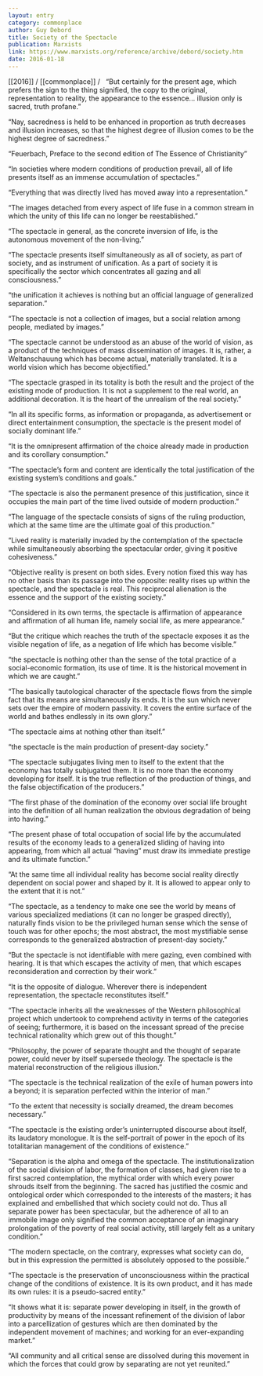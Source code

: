 ```yaml
---
layout: entry
category: commonplace
author: Guy Debord
title: Society of the Spectacle
publication: Marxists
link: https://www.marxists.org/reference/archive/debord/society.htm
date: 2016-01-18
---
```


[[2016]] / [[commonplace]] / 
 
“But certainly for the present age, which prefers the sign to the thing signified, the copy to the original, representation to reality, the appearance to the essence... illusion only is sacred, truth profane.”

“Nay, sacredness is held to be enhanced in proportion as truth decreases and illusion increases, so that the highest degree of illusion comes to be the highest degree of sacredness.”

“Feuerbach, Preface to the second edition of The Essence of Christianity”

“In societies where modern conditions of production prevail, all of life presents itself as an immense accumulation of spectacles.”

“Everything that was directly lived has moved away into a representation.”

“The images detached from every aspect of life fuse in a common stream in which the unity of this life can no longer be reestablished.”

“The spectacle in general, as the concrete inversion of life, is the autonomous movement of the non-living.”

“The spectacle presents itself simultaneously as all of society, as part of society, and as instrument of unification. As a part of society it is specifically the sector which concentrates all gazing and all consciousness.”

“the unification it achieves is nothing but an official language of generalized separation.”

“The spectacle is not a collection of images, but a social relation among people, mediated by images.”

“The spectacle cannot be understood as an abuse of the world of vision, as a product of the techniques of mass dissemination of images. It is, rather, a Weltanschauung which has become actual, materially translated. It is a world vision which has become objectified.”

“The spectacle grasped in its totality is both the result and the project of the existing mode of production. It is not a supplement to the real world, an additional decoration. It is the heart of the unrealism of the real society.”

“In all its specific forms, as information or propaganda, as advertisement or direct entertainment consumption, the spectacle is the present model of socially dominant life.”

“It is the omnipresent affirmation of the choice already made in production and its corollary consumption.”

“The spectacle’s form and content are identically the total justification of the existing system’s conditions and goals.”

“The spectacle is also the permanent presence of this justification, since it occupies the main part of the time lived outside of modern production.”

“The language of the spectacle consists of signs of the ruling production, which at the same time are the ultimate goal of this production.”

“Lived reality is materially invaded by the contemplation of the spectacle while simultaneously absorbing the spectacular order, giving it positive cohesiveness.”

“Objective reality is present on both sides. Every notion fixed this way has no other basis than its passage into the opposite: reality rises up within the spectacle, and the spectacle is real. This reciprocal alienation is the essence and the support of the existing society.”

“Considered in its own terms, the spectacle is affirmation of appearance and affirmation of all human life, namely social life, as mere appearance.”

“But the critique which reaches the truth of the spectacle exposes it as the visible negation of life, as a negation of life which has become visible.”

“the spectacle is nothing other than the sense of the total practice of a social-economic formation, its use of time. It is the historical movement in which we are caught.”

“The basically tautological character of the spectacle flows from the simple fact that its means are simultaneously its ends. It is the sun which never sets over the empire of modern passivity. It covers the entire surface of the world and bathes endlessly in its own glory.”

“The spectacle aims at nothing other than itself.”

“the spectacle is the main production of present-day society.”

“The spectacle subjugates living men to itself to the extent that the economy has totally subjugated them. It is no more than the economy developing for itself. It is the true reflection of the production of things, and the false objectification of the producers.”

“The first phase of the domination of the economy over social life brought into the definition of all human realization the obvious degradation of being into having.”

“The present phase of total occupation of social life by the accumulated results of the economy leads to a generalized sliding of having into appearing, from which all actual “having” must draw its immediate prestige and its ultimate function.”

“At the same time all individual reality has become social reality directly dependent on social power and shaped by it. It is allowed to appear only to the extent that it is not.”

“The spectacle, as a tendency to make one see the world by means of various specialized mediations (it can no longer be grasped directly), naturally finds vision to be the privileged human sense which the sense of touch was for other epochs; the most abstract, the most mystifiable sense corresponds to the generalized abstraction of present-day society.”

“But the spectacle is not identifiable with mere gazing, even combined with hearing. It is that which escapes the activity of men, that which escapes reconsideration and correction by their work.”

“It is the opposite of dialogue. Wherever there is independent representation, the spectacle reconstitutes itself.”

“The spectacle inherits all the weaknesses of the Western philosophical project which undertook to comprehend activity in terms of the categories of seeing; furthermore, it is based on the incessant spread of the precise technical rationality which grew out of this thought.”

“Philosophy, the power of separate thought and the thought of separate power, could never by itself supersede theology. The spectacle is the material reconstruction of the religious illusion.”

“The spectacle is the technical realization of the exile of human powers into a beyond; it is separation perfected within the interior of man.”

“To the extent that necessity is socially dreamed, the dream becomes necessary.”

“The spectacle is the existing order’s uninterrupted discourse about itself, its laudatory monologue. It is the self-portrait of power in the epoch of its totalitarian management of the conditions of existence.”

“Separation is the alpha and omega of the spectacle. The institutionalization of the social division of labor, the formation of classes, had given rise to a first sacred contemplation, the mythical order with which every power shrouds itself from the beginning. The sacred has justified the cosmic and ontological order which corresponded to the interests of the masters; it has explained and embellished that which society could not do. Thus all separate power has been spectacular, but the adherence of all to an immobile image only signified the common acceptance of an imaginary prolongation of the poverty of real social activity, still largely felt as a unitary condition.”

“The modern spectacle, on the contrary, expresses what society can do, but in this expression the permitted is absolutely opposed to the possible.”

“The spectacle is the preservation of unconsciousness within the practical change of the conditions of existence. It is its own product, and it has made its own rules: it is a pseudo-sacred entity.”

“It shows what it is: separate power developing in itself, in the growth of productivity by means of the incessant refinement of the division of labor into a parcellization of gestures which are then dominated by the independent movement of machines; and working for an ever-expanding market.”

“All community and all critical sense are dissolved during this movement in which the forces that could grow by separating are not yet reunited.”
